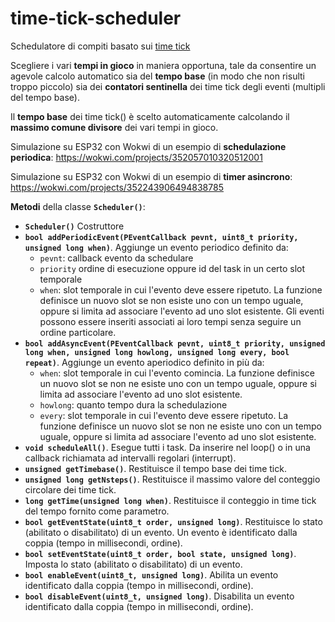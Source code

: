 # time-tick-scheduler

Schedulatore di compiti basato sui [time tick](https://github.com/sebastianomelita/ArduinoBareMetal/blob/master/tasksched.md)

Scegliere i vari **tempi in gioco** in maniera opportuna, tale da consentire un agevole calcolo automatico sia del **tempo base** (in modo che non risulti troppo piccolo) sia dei **contatori sentinella** dei time tick degli eventi (multipli del tempo base).

Il **tempo base** dei time tick() è scelto automaticamente calcolando il **massimo comune divisore** dei vari tempi in gioco.

Simulazione su ESP32 con Wokwi di un esempio di **schedulazione periodica**: https://wokwi.com/projects/352057010320512001

Simulazione su ESP32 con Wokwi di un esempio di **timer asincrono**: https://wokwi.com/projects/352243906494838785

**Metodi** della classe **```Scheduler()```**:		
    		
- **```Scheduler()```** Costruttore
- **```bool addPeriodicEvent(PEventCallback pevnt, uint8_t priority, unsigned long when)```**. Aggiunge un evento periodico definito da:
	- ```pevnt```: callback evento da schedulare
	- ```priority``` ordine di esecuzione oppure id del task in un certo slot temporale
	- ```when```: slot temporale in cui l'evento deve essere ripetuto. La funzione definisce un nuovo slot se non esiste uno con un tempo uguale, oppure si limita ad associare l'evento ad uno slot esistente. 
	Gli eventi possono essere inseriti associati ai loro tempi senza seguire un ordine particolare.
- **```bool addAsyncEvent(PEventCallback pevnt, uint8_t priority, unsigned long when, unsigned long howlong, unsigned long every, bool repeat)```**. Aggiunge un evento aperiodico definito in più da:
	- ```when```: slot temporale in cui l'evento comincia. La funzione definisce un nuovo slot se non ne esiste uno con un tempo uguale, oppure si limita ad associare l'evento ad uno slot esistente. 
	- ```howlong```: quanto tempo dura la schedulazione
	- ```every```: slot temporale in cui l'evento deve essere ripetuto. La funzione definisce un nuovo slot se non ne esiste uno con un tempo uguale, oppure si limita ad associare l'evento ad uno slot esistente.
- **```void scheduleAll()```**. Esegue tutti i task. Da inserire nel loop() o in una callback richiamata ad intervalli regolari (interrupt).
- **```unsigned getTimebase()```**. Restituisce il tempo base dei time tick.
- **```unsigned long getNsteps()```**. Restituisce il massimo valore del conteggio circolare dei time tick.
- **```long getTime(unsigned long when)```**. Restituisce il conteggio in time tick del tempo fornito come parametro.
- **```bool getEventState(uint8_t order, unsigned long)```**. Restituisce lo stato (abilitato o disabilitato) di un evento. Un evento è identificato dalla coppia (tempo in millisecondi, ordine).
- **```bool setEventState(uint8_t order, bool state, unsigned long)```**. Imposta lo stato (abilitato o disabilitato) di un evento.
- **```bool enableEvent(uint8_t, unsigned long)```**. Abilita un evento identificato dalla coppia (tempo in millisecondi, ordine).
- **```bool disableEvent(uint8_t, unsigned long)```**. Disabilita un evento identificato dalla coppia (tempo in millisecondi, ordine).
